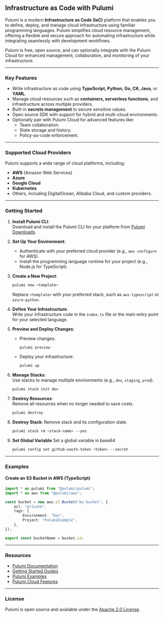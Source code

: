 ## Infrastructure as Code with Pulumi

Pulumi is a modern **Infrastructure as Code (IaC)** platform that enables you to define, deploy, and manage cloud infrastructure using familiar programming languages. Pulumi simplifies cloud resource management, offering a flexible and secure approach for automating infrastructure while integrating seamlessly with development workflows.

Pulumi is free, open source, and can optionally integrate with the Pulumi Cloud for enhanced management, collaboration, and monitoring of your infrastructure.

---

### Key Features

- Write infrastructure as code using **TypeScript, Python, Go, C#, Java**, or **YAML**.
- Manage cloud resources such as **containers, serverless functions**, and infrastructure across multiple providers.
- Built-in **secrets management** to secure sensitive values.
- Open source SDK with support for hybrid and multi-cloud environments.
- Optionally pair with Pulumi Cloud for advanced features like:
    - Team collaboration.
    - State storage and history.
    - Policy-as-code enforcement.

---

### Supported Cloud Providers

Pulumi supports a wide range of cloud platforms, including:

- **AWS** (Amazon Web Services)
- **Azure**
- **Google Cloud**
- **Kubernetes**
- Others, including DigitalOcean, Alibaba Cloud, and custom providers.

---

### Getting Started

1. **Install Pulumi CLI**:  
   Download and install the Pulumi CLI for your platform from [Pulumi Downloads](https://www.pulumi.com/docs/get-started/install/).

2. **Set Up Your Environment**:

    - Authenticate with your preferred cloud provider (e.g., `aws configure` for AWS).
    - Install the programming language runtime for your project (e.g., Node.js for TypeScript).

3. **Create a New Project**:

    ```bash
    pulumi new <template>
    ```

    Replace `<template>` with your preferred stack, such as `aws-typescript` or `azure-python`.

4. **Define Your Infrastructure**:  
   Write your infrastructure code in the `index.ts` file or the main entry point for your selected language.

5. **Preview and Deploy Changes**:

    - Preview changes:
        ```bash
        pulumi preview
        ```
    - Deploy your infrastructure:
        ```bash
        pulumi up
        ```

6. **Manage Stacks**:  
   Use stacks to manage multiple environments (e.g., `dev`, `staging`, `prod`).

    ```bash
    pulumi stack init dev
    ```

7. **Destroy Resources**:  
   Remove all resources when no longer needed to save costs.
    ```bash
    pulumi destroy
    ```
8. **Destroy Stack**:
   Remove stack and its configuration state.
    ```bash
    pulumi stack rm <stack-name> --yes
    ```
9. **Set Global Variable**
   Set a global variable in base64

    ```bash
    pulumi config set github-oauth-token <token> --secret
    ```

---

### Examples

#### Create an S3 Bucket in AWS (TypeScript)

```typescript
import * as pulumi from "@pulumi/pulumi";
import * as aws from "@pulumi/aws";

const bucket = new aws.s3.Bucket("my-bucket", {
    acl: "private",
    tags: {
        Environment: "Dev",
        Project: "PulumiExample",
    },
});

export const bucketName = bucket.id;
```

---

### Resources

- [Pulumi Documentation](https://www.pulumi.com/docs/)
- [Getting Started Guides](https://www.pulumi.com/docs/get-started/)
- [Pulumi Examples](https://github.com/pulumi/examples)
- [Pulumi Cloud Features](https://www.pulumi.com/product/)

---

### License

Pulumi is open source and available under the [Apache 2.0 License](https://github.com/pulumi/pulumi/blob/master/LICENSE).
